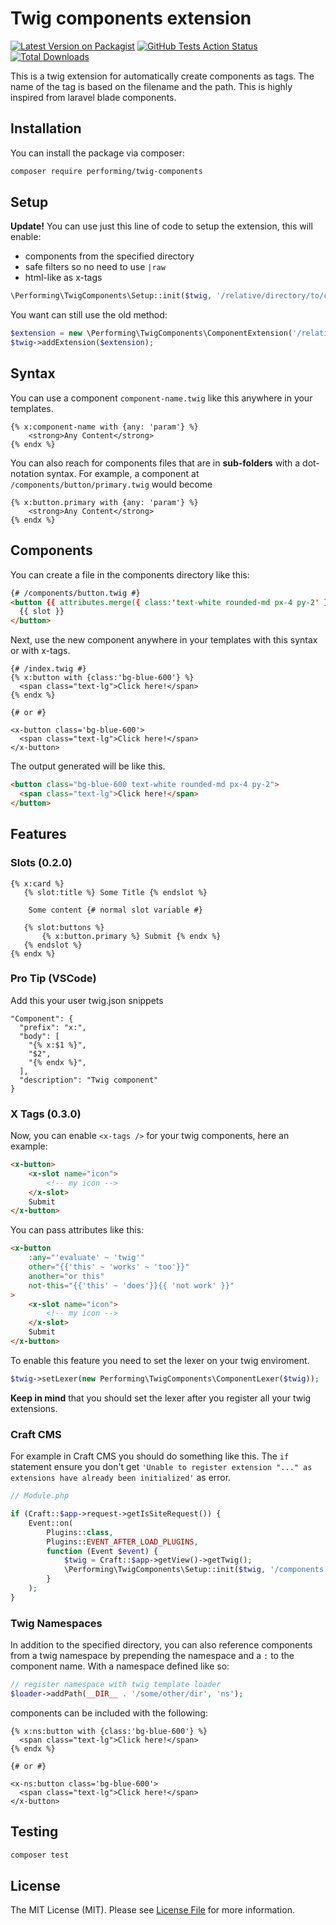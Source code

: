 # Twig components extension

[![Latest Version on Packagist](https://img.shields.io/packagist/v/performing/twig-components.svg?style=flat-square)](https://packagist.org/packages/performing/twig-components)
[![GitHub Tests Action Status](https://img.shields.io/github/workflow/status/giorgiopogliani/twig-components/Tests)](https://github.com/giorgiopogliani/twig-components/actions?query=workflow%3ATests+branch%3Amaster)
[![Total Downloads](https://img.shields.io/packagist/dt/performing/twig-components.svg?style=flat-square)](https://packagist.org/packages/performing/twig-components)

This is a twig extension for automatically create components as tags. The name of the tag is based on the filename and the path. This is highly inspired from laravel blade components.  

## Installation

You can install the package via composer:

```bash
composer require performing/twig-components
```

## Setup
**Update!** You can use just this line of code to setup the extension, this will enable: 
- components from the specified directory
- safe filters so no need to use `|raw`
- html-like as x-tags
```php
\Performing\TwigComponents\Setup::init($twig, '/relative/directory/to/components');
```

You want can still use the old method:
```php
$extension = new \Performing\TwigComponents\ComponentExtension('/relative/twig/components/directory');
$twig->addExtension($extension); 
```

## Syntax

You can use a component `component-name.twig` like this anywhere in your templates. 
```twig
{% x:component-name with {any: 'param'} %}
    <strong>Any Content</strong>
{% endx %}
```

You can also reach for components files that are in **sub-folders** with a dot-notation syntax. For example, a component at `/components/button/primary.twig` would become
```twig
{% x:button.primary with {any: 'param'} %}
    <strong>Any Content</strong>
{% endx %}
```

## Components
You can create a file in the components directory like this:
```html
{# /components/button.twig #}
<button {{ attributes.merge({ class:'text-white rounded-md px-4 py-2' }) }}>
  {{ slot }}
</button>
```

Next, use the new component anywhere in your templates with this syntax or with x-tags.
```twig
{# /index.twig #}
{% x:button with {class:'bg-blue-600'} %}
  <span class="text-lg">Click here!</span>
{% endx %}

{# or #}

<x-button class='bg-blue-600'>
  <span class="text-lg">Click here!</span>
</x-button>
```

The output generated will be like this.
```html
<button class="bg-blue-600 text-white rounded-md px-4 py-2">
  <span class="text-lg">Click here!</span>
</button>
```

## Features

### Slots (0.2.0)
```twig
{% x:card %}
   {% slot:title %} Some Title {% endslot %}
    
    Some content {# normal slot variable #}
   
   {% slot:buttons %}  
       {% x:button.primary %} Submit {% endx %}
   {% endslot %}
{% endx %}
```

### Pro Tip (VSCode)
Add this your user twig.json snippets 
```
"Component": {
  "prefix": "x:",
  "body": [
    "{% x:$1 %}",
    "$2",
    "{% endx %}",
  ],
  "description": "Twig component"
}
```

### X Tags (0.3.0)
Now, you can enable `<x-tags />` for your twig components, here an example: 
```html
<x-button>
    <x-slot name="icon">
        <!-- my icon -->
    </x-slot>
    Submit
</x-button>
```

You can pass attributes like this:
```html
<x-button 
    :any="'evaluate' ~ 'twig'"
    other="{{'this' ~ 'works' ~ 'too'}}" 
    another="or this"
    not-this="{{'this' ~ 'does'}}{{ 'not work' }}"
>
    <x-slot name="icon">
        <!-- my icon -->
    </x-slot>
    Submit
</x-button>
```

To enable this feature you need to set the lexer on your twig enviroment. 
```php
$twig->setLexer(new Performing\TwigComponents\ComponentLexer($twig));
```

**Keep in mind** that you should set the lexer after you register all your twig extensions.

### Craft CMS
For example in Craft CMS you should do something like this. The `if` statement ensure you don't get `'Unable to register extension "..." as extensions have already been initialized'` as error.
```php
// Module.php

if (Craft::$app->request->getIsSiteRequest()) {    
    Event::on(
        Plugins::class,
        Plugins::EVENT_AFTER_LOAD_PLUGINS,
        function (Event $event) {
            $twig = Craft::$app->getView()->getTwig();
            \Performing\TwigComponents\Setup::init($twig, '/components');
        }
    );
}
```

### Twig Namespaces

In addition to the specified directory, you can also reference components from a twig namespace by prepending the namespace and a `:` to the component name. With a namespace defined like so:

```php
// register namespace with twig template loader
$loader->addPath(__DIR__ . '/some/other/dir', 'ns');
```

components can be included with the following:

```twig
{% x:ns:button with {class:'bg-blue-600'} %}
  <span class="text-lg">Click here!</span>
{% endx %}

{# or #}

<x-ns:button class='bg-blue-600'>
  <span class="text-lg">Click here!</span>
</x-button>
```

## Testing

```bash
composer test
```

## License

The MIT License (MIT). Please see [License File](LICENSE.md) for more information.
